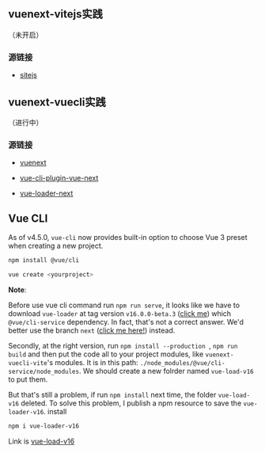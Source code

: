 ## vuenext-vitejs实践
（未开启）
### 源链接
- [sitejs](https://github.com/vitejs/vite)

## vuenext-vuecli实践
（进行中）
### 源链接

- [vuenext](https://github.com/vuejs/vue-next)

- [vue-cli-plugin-vue-next](https://github.com/vuejs/vue-cli-plugin-vue-next)

- [vue-loader-next](https://github.com/vuejs/vue-loader/tree/next)

## Vue CLI

As of v4.5.0, `vue-cli` now provides built-in option to choose Vue 3 preset when creating a new project.

```sh
npm install @vue/cli

vue create <yourproject> 
```

**Note**:

Before use vue cli command run `npm run serve`, it looks like we have to download `vue-loader` at tag version `v16.0.0-beta.3`
([click me](https://github.com/vuejs/vue-loader/tree/v16.0.0-beta.3)) which `@vue/cli-service` dependency. In fact, that's not a correct answer. We'd better use the branch `next` ([click me here!](https://github.com/vuejs/vue-loader/tree/next)) instead.

Secondly, at the right version, run `npm install --production `, `npm run build` and then put the code all to your project modules, like `vuenext-vuecli-vite`'s modules. It is in this path: `./node_modules/@vue/cli-service/node_modules`. We should create a new folrder named `vue-load-v16` to put them.

But that's still a problem, if run `npm install` next time, the folder `vue-load-v16` deleted. To solve this problem, I publish a npm resource to save the `vue-loader-v16`.
install
```sh
npm i vue-loader-v16
```
Link is [vue-load-v16](https://www.npmjs.com/package/vue-loader-v16)